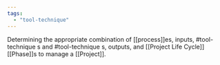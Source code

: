 ```yaml
---
tags:
  - "tool-technique"
---
```

Determining the appropriate combination of [[process]]es, inputs, #tool-technique s and #tool-technique s, outputs, and [[Project Life Cycle]] [[Phase]]s to manage a [[Project]].